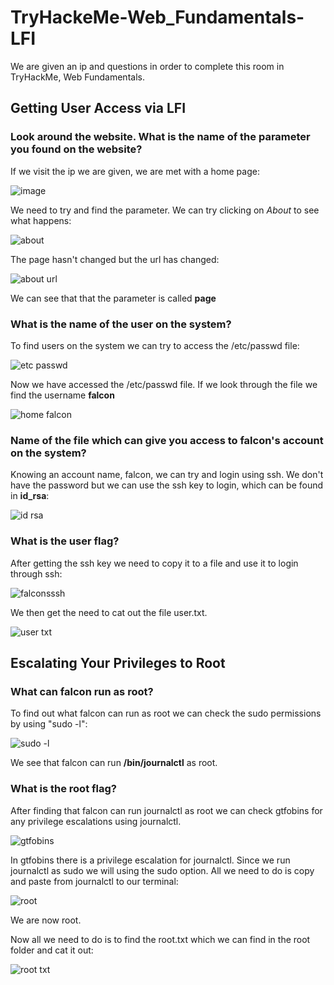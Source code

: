 # TryHackeMe-Web_Fundamentals-LFI


We are given an ip and questions in order to complete this room in TryHackMe, Web Fundamentals.

## Getting User Access via LFI


### **Look around the website. What is the name of the parameter you found on the website?**

If we visit the ip we are given, we are met with a home page: 

![image](https://user-images.githubusercontent.com/86057471/157699687-5f585827-1f8e-46ca-8752-13e394d594fb.png)

We need to try and find the parameter. We can try clicking on *About* to see what happens:

![about](https://user-images.githubusercontent.com/86057471/157700490-1e0db46c-7375-45ea-a1eb-4596d5a6c284.png)

The page hasn't changed but the url has changed: 

![about url](https://user-images.githubusercontent.com/86057471/157700571-e73ac9df-d96e-4a62-870a-cf320767fc75.png)

We can see that that the parameter is called **page**

### **What is the name of the user on the system?**

To find users on the system we can try to access the /etc/passwd file: 

![etc passwd](https://user-images.githubusercontent.com/86057471/157702776-48d6d0c3-cde8-4aaf-b059-22e287db6091.png)

Now we have accessed the /etc/passwd file. If we look through the file we find the username **falcon**

![home falcon](https://user-images.githubusercontent.com/86057471/157704807-2bb819d5-8055-4c98-8802-eb87b37e3fb1.png)

### **Name of the file which can give you access to falcon's account on the system?**

Knowing an account name, falcon, we can try and login using ssh. We don't have the password but we can use the ssh key to login, which can be found in **id_rsa**:

![id rsa](https://user-images.githubusercontent.com/86057471/157707162-79d2e5f0-d447-4c91-9f4a-34efef54d3d4.png)

### **What is the user flag?**

After getting the ssh key we need to copy it to a file and use it to login through ssh:

![falconsssh](https://user-images.githubusercontent.com/86057471/157708498-07f4c478-a154-42e9-85ec-11accf4014b5.png)

We then get the need to cat out the file user.txt.

![user txt](https://user-images.githubusercontent.com/86057471/157708930-afda6475-c470-4a55-b7db-e27d507057ee.png)

## Escalating Your Privileges to Root

### What can falcon run as root?

To find out what falcon can run as root we can check the sudo permissions by using "sudo -l":

![sudo -l](https://user-images.githubusercontent.com/86057471/157890779-91980c70-1c5e-437a-bf4a-6f5551f50e8b.png)

We see that falcon can run **/bin/journalctl** as root.

### What is the root flag?

After finding that falcon can run journalctl as root we can check gtfobins for any privilege escalations using journalctl.

![gtfobins](https://user-images.githubusercontent.com/86057471/157891366-d318ea95-a6e8-4aa0-aa2e-5b03b4d0f4c4.png)

In gtfobins there is a privilege escalation for journalctl. Since we run journalctl as sudo we will using the sudo option. All we need to do is copy and paste from journalctl to our terminal:

![root](https://user-images.githubusercontent.com/86057471/157892087-085ebd6b-3789-4a7d-8542-5bd0316bb1a0.png)

We are now root.

Now all we need to do is to find the root.txt which we can find in the root folder and cat it out:

![root txt](https://user-images.githubusercontent.com/86057471/157892512-eb91c43e-bc90-433c-949a-231462ec874c.png)




